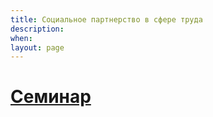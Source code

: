 ```yaml
---
title: Социальное партнерство в сфере труда
description:
when:
layout: page
---
```


# [Семинар](./4/trud-praktikum-socpartn.pdf)
